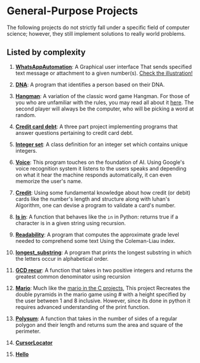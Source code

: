 # General-Purpose Projects

The following projects do not strictly fall under a specific field of computer science; however, they still implement solutions to really world problems.

## Listed by complexity

1. [**WhatsAppAutomation**](Whatsapp_Automation): A Graphical user interface That sends specified text message or attachment to a given number(s). [Check the illustration!](https://youtu.be/NItektT6gao)

2. [**DNA**](DNA): A program that identifies a person based on their DNA.
3. [**Hangman**](hangman): A variation of the classic word game Hangman. For those of you who are unfamiliar with the rules, you may read all about it [here](https://en.wikipedia.org/wiki/Hangman_(game)). The second player will always be the computer, who will be picking a word at random.
4. [**Credit card debt**](Credit%20card%20debt): A three part project implementing programs that answer questions pertaining to credit card debt.
5. [**Integer set**](integer%20set): A class definition for an integer set which contains unique integers.
6. [**Voice**](Voice): This program touches on the foundation of AI. Using Google's voice recognition system it listens to the users speaks and depending on what it hear the machine responds automatically, it can even memorize the user's name.
7. [**Credit**](Credit): Using some fundamental knowledge about how credit (or debit) cards like the number's length and structure along with luhan's Algorithm, one can devise a program to validate a card's number.
8. [**Is in**](is%20in): A function that behaves like the `in` in Python: returns true if a character is in a given string using recursion.
9. [**Readability**](Readability): A program that computes the approximate grade level needed to comprehend some text Using the Coleman-Liau index.
10. [**longest_substring**](Longest_substring): A program that prints the longest substring in which the letters occur in alphabetical order.
11. [**GCD recur**](GCD%20recur): A function that takes in two positive integers and returns the greatest common denominator using recursion
12. [**Mario**](Mario): Much like the [mario in the C projects](../../C/Mario), This project Recreates the double pyramids in the mario game using # with a height specified by the user between 1 and 8 inclusive. However, since its done in python it requires advanced understanding of the print function.
13. [**Polysum**](Polysum): A function that takes in the number of sides of a regular polygon and their length and returns sum the area and square of the perimeter.
14. [**CursorLocator**](CursorLocator.py)
15. [**Hello**](hello.py)
